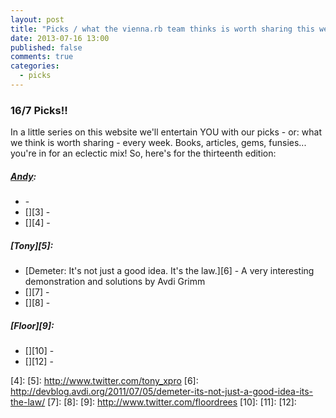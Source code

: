 ```yaml
---
layout: post
title: "Picks / what the vienna.rb team thinks is worth sharing this week"
date: 2013-07-16 13:00
published: false
comments: true
categories:
  - picks
---
```


### 16/7 Picks!!

In a little series on this website we'll entertain YOU with our picks - or: what we think is worth sharing - every week.
Books, articles, gems, funsies... you're in for an eclectic mix! So, here's for the thirteenth edition:

##### [Andy][1]:
  - [][2] -
  - [][3] -
  - [][4] -

##### [Tony][5]:
  - [Demeter: It's not just a good idea. It's the law.][6] - A very interesting demonstration and solutions by Avdi Grimm
  - [][7] -
  - [][8] -

##### [Floor][9]:
  - [][10] -
  - [][12] -

[1]: http://www.twitter.com/pxlpnk
[2]:
[3]:
[4]:
[5]: http://www.twitter.com/tony_xpro
[6]: http://devblog.avdi.org/2011/07/05/demeter-its-not-just-a-good-idea-its-the-law/
[7]:
[8]:
[9]: http://www.twitter.com/floordrees
[10]:
[11]:
[12]:
